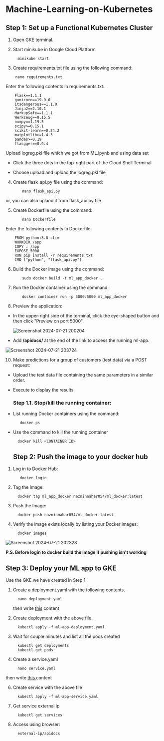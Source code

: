 # Machine-Learning-on-Kubernetes
##  **Step 1: Set up a Functional Kubernetes Cluster**
1. Open GKE terminal.
2. Start minikube in Google Cloud Platform
   
         minikube start
   
3. Create requirements.txt file using the following command:

        nano requirements.txt
   
Enter the following contents in requirements.txt:

        Flask==1.1.1
        gunicorn==19.9.0
        itsdangerous==1.1.0
        Jinja2==2.10.1
        MarkupSafe==1.1.1
        Werkzeug==0.15.5
        numpy==1.19.5
        scipy>=0.15.1
        scikit-learn==0.24.2
        matplotlib>=1.4.3
        pandas>=0.19
        flasgger==0.9.4
        
Upload logreg.pkl file which we got from ML.ipynb and using data set

- Click the three dots in the top-right part of the Cloud Shell Terminal
  
- Choose upload and upload the logreg.pkl file

4. Create flask_api.py file using the command:

           nano flask_api.py
   
or, you can also uplaod it from flask_api.py file  
                  
5. Create Dockerfile using the command:
   
           nano Dockerfile

Enter the following contents in Dockerfile:

        FROM python:3.8-slim
        WORKDIR /app
        COPY . /app
        EXPOSE 5000
        RUN pip install -r requirements.txt
        CMD ["python", "flask_api.py"]

6. Build the Docker image using the command:

           sudo docker build -t ml_app_docker .

7. Run the Docker container using the command:

           docker container run -p 5000:5000 ml_app_docker

9. Preview the application:

- In the upper-right side of the terminal, click the eye-shaped button and then click "Preview on port 5000".


  ![Screenshot 2024-07-21 200204](https://github.com/user-attachments/assets/0bb0bba2-73f8-45e5-a2dd-09debc4eb17d)

- Add **/apidocs/** at the end of the link to access the running ml-app.

![Screenshot 2024-07-21 203724](https://github.com/user-attachments/assets/69aa8f2f-4b7d-451b-a746-6e859e4c9dbb)


10. Make predictions for a group of customers (test data) via a POST request:

- Upload the test data file containing the same parameters in a similar order.
- Execute to display the results.

   ### **Step 1.1. Stop/kill the running container:**

- List running Docker containers using the command:

         docker ps

- Use the command to kill the running container

        docker kill <CONTAINER ID>


   ## Step 2: Push the image to your docker hub

1. Log in to Docker Hub:

          docker login
   
3. Tag the Image:

         docker tag ml_app_docker nazninnahar054/ml_docker:latest

4. Push the Image:

         docker push nazninnahar054/ml_docker:latest

5. Verify the image exists locally by listing your Docker images:

         docker images

![Screenshot 2024-07-21 202328](https://github.com/user-attachments/assets/06783a5c-6f45-4d24-994e-4884b0c5a5f8)

**P.S. Before login to docker build the image if pushing isn't working**

   ## Step 3: Deploy your ML app to GKE

Use the GKE we have created in Step 1

1. Create a deployment.yaml with the following contents.

         nano deployment.yaml
   
   then write [this](deployment.yaml) content 
   
3. Create deployment with the above file.

         kubectl apply -f ml-app-deployment.yaml

4. Wait for couple minutes and list all the pods created

         kubectl get deployments
         kubectl get pods

5. Create a service.yaml

         nano service.yaml
   
then write [this ](https://github.com/NazninNaharSr/Machine-Learning-on-Kubernetes/blob/main/service.yaml)content 
   
6. Create service with the above file

         kubectl apply -f ml-app-service.yaml

7. Get service external ip

         kubectl get services

8. Access using browser:
   
         external-ip/apidocs


















   
